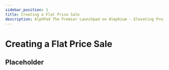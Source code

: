 ```yaml
---
sidebar_position: 1
title: Creating a Flat Price Sale
description: AlphPad The Premier Launchpad on Alephium - Elevating Projects to New Heights!
---
```


# Creating a Flat Price Sale

## Placeholder
